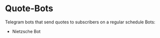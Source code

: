 # Quote-Bots
Telegram bots that send quotes to subscribers on a regular schedule
Bots:
- Nietzsche Bot
